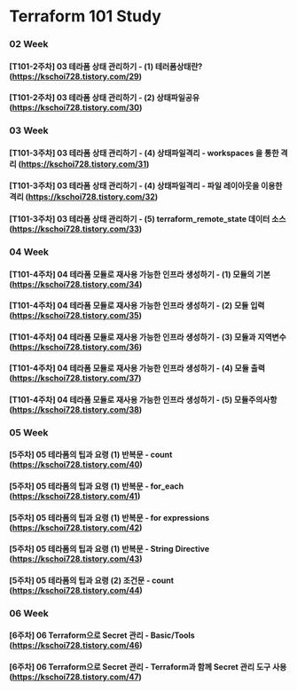 # Terraform 101 Study
### 02 Week
#### [T101-2주차] 03 테라폼 상태 관리하기 - (1) 테러폼상태란? (https://kschoi728.tistory.com/29)
#### [T101-2주차] 03 테라폼 상태 관리하기 - (2) 상태파일공유 (https://kschoi728.tistory.com/30)
### 03 Week
#### [T101-3주차] 03 테라폼 상태 관리하기 - (4) 상태파일격리 - workspaces 을 통한 격리 (https://kschoi728.tistory.com/31)
#### [T101-3주차] 03 테라폼 상태 관리하기 - (4) 상태파일격리 - 파일 레이아웃을 이용한 격리 (https://kschoi728.tistory.com/32)
#### [T101-3주차] 03 테라폼 상태 관리하기 - (5) terraform_remote_state 데이터 소스 (https://kschoi728.tistory.com/33)
### 04 Week
#### [T101-4주차] 04 테라폼 모듈로 재사용 가능한 인프라 생성하기 - (1) 모듈의 기본 (https://kschoi728.tistory.com/34)
#### [T101-4주차] 04 테라폼 모듈로 재사용 가능한 인프라 생성하기 - (2) 모듈 입력 (https://kschoi728.tistory.com/35)
#### [T101-4주차] 04 테라폼 모듈로 재사용 가능한 인프라 생성하기 - (3) 모듈과 지역변수 (https://kschoi728.tistory.com/36)
#### [T101-4주차] 04 테라폼 모듈로 재사용 가능한 인프라 생성하기 - (4) 모듈 출력 (https://kschoi728.tistory.com/37)
#### [T101-4주차] 04 테라폼 모듈로 재사용 가능한 인프라 생성하기 - (5) 모듈주의사항 (https://kschoi728.tistory.com/38)
### 05 Week
#### [5주차] 05 테라폼의 팁과 요령 (1) 반복문 - count (https://kschoi728.tistory.com/40)
#### [5주차] 05 테라폼의 팁과 요령 (1) 반복문 - for_each (https://kschoi728.tistory.com/41)
#### [5주차] 05 테라폼의 팁과 요령 (1) 반복문 - for expressions (https://kschoi728.tistory.com/42)
#### [5주차] 05 테라폼의 팁과 요령 (1) 반복문 - String Directive (https://kschoi728.tistory.com/43)
#### [5주차] 05 테라폼의 팁과 요령 (2) 조건문 - count (https://kschoi728.tistory.com/44)
### 06 Week
#### [6주차] 06 Terraform으로 Secret 관리 - Basic/Tools (https://kschoi728.tistory.com/46)
#### [6주차] 06 Terraform으로 Secret 관리 - Terraform과 함께 Secret 관리 도구 사용 (https://kschoi728.tistory.com/47)